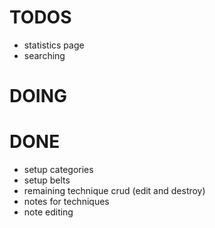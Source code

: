 TODOS
=====

- statistics page
- searching

DOING
=====

DONE
====

- setup categories
- setup belts
- remaining technique crud (edit and destroy)
- notes for techniques
- note editing

